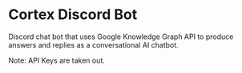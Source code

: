 # Cortex Discord Bot

Discord chat bot that uses Google Knowledge Graph API to produce answers and replies as a conversational AI chatbot.

Note: API Keys are taken out.
